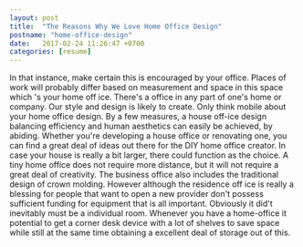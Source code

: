 ```yaml
---
layout: post
title:  "The Reasons Why We Love Home Office Design"
postname: "home-office-design"
date:   2017-02-24 11:26:47 +0700
categories: [resume]
---
```

In that instance, make certain this is encouraged by your office. Places of work will probably differ based on measurement and space in this space which 's your home off ice. There's a office in any part of one's home or company. Our style and design is likely to create. Only think mobile about your home office design. By a few measures, a house off-ice design balancing efficiency and human aesthetics can easily be achieved, by abiding. Whether you're developing a house office or renovating one, you can find a great deal of ideas out there for the DIY home office creator. In case your house is really a bit larger, there could function as the choice. A tiny home office does not require more distance, but it will not require a great deal of creativity. The business office also includes the traditional design of crown molding. However although the residence off ice is really a blessing for people that want to open a new provider don't possess sufficient funding for equipment that is all important. Obviously it did't inevitably must be a individual room. Whenever you have a home-office it potential to get a corner desk device with a lot of shelves to save space while still at the same time obtaining a excellent deal of storage out of this.
